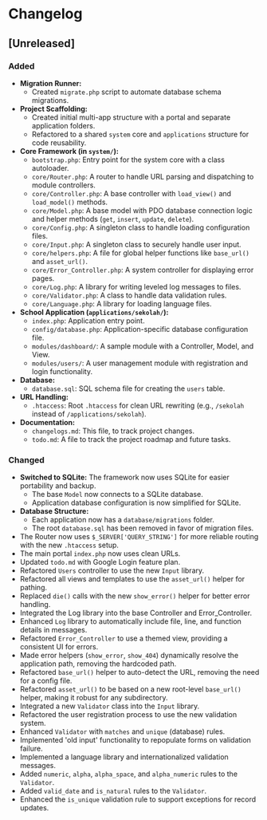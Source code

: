 # Changelog

## [Unreleased]

### Added
- **Migration Runner:**
    - Created `migrate.php` script to automate database schema migrations.
- **Project Scaffolding:**
    - Created initial multi-app structure with a portal and separate application folders.
    - Refactored to a shared `system` core and `applications` structure for code reusability.
- **Core Framework (in `system/`):**
    - `bootstrap.php`: Entry point for the system core with a class autoloader.
    - `core/Router.php`: A router to handle URL parsing and dispatching to module controllers.
    - `core/Controller.php`: A base controller with `load_view()` and `load_model()` methods.
    - `core/Model.php`: A base model with PDO database connection logic and helper methods (`get`, `insert`, `update`, `delete`).
    - `core/Config.php`: A singleton class to handle loading configuration files.
    - `core/Input.php`: A singleton class to securely handle user input.
    - `core/helpers.php`: A file for global helper functions like `base_url()` and `asset_url()`.
    - `core/Error_Controller.php`: A system controller for displaying error pages.
    - `core/Log.php`: A library for writing leveled log messages to files.
    - `core/Validator.php`: A class to handle data validation rules.
    - `core/Language.php`: A library for loading language files.
- **School Application (`applications/sekolah/`):**
    - `index.php`: Application entry point.
    - `config/database.php`: Application-specific database configuration file.
    - `modules/dashboard/`: A sample module with a Controller, Model, and View.
    - `modules/users/`: A user management module with registration and login functionality.
- **Database:**
    - `database.sql`: SQL schema file for creating the `users` table.
- **URL Handling:**
    - `.htaccess`: Root `.htaccess` for clean URL rewriting (e.g., `/sekolah` instead of `/applications/sekolah`).
- **Documentation:**
    - `changelogs.md`: This file, to track project changes.
    - `todo.md`: A file to track the project roadmap and future tasks.

### Changed
- **Switched to SQLite:** The framework now uses SQLite for easier portability and backup.
    - The base `Model` now connects to a SQLite database.
    - Application database configuration is now simplified for SQLite.
- **Database Structure:**
    - Each application now has a `database/migrations` folder.
    - The root `database.sql` has been removed in favor of migration files.
- The Router now uses `$_SERVER['QUERY_STRING']` for more reliable routing with the new `.htaccess` setup.
- The main portal `index.php` now uses clean URLs.
- Updated `todo.md` with Google Login feature plan.
- Refactored `Users` controller to use the new `Input` library.
- Refactored all views and templates to use the `asset_url()` helper for pathing.
- Replaced `die()` calls with the new `show_error()` helper for better error handling.
- Integrated the Log library into the base Controller and Error_Controller.
- Enhanced `Log` library to automatically include file, line, and function details in messages.
- Refactored `Error_Controller` to use a themed view, providing a consistent UI for errors.
- Made error helpers (`show_error`, `show_404`) dynamically resolve the application path, removing the hardcoded path.
- Refactored `base_url()` helper to auto-detect the URL, removing the need for a config file.
- Refactored `asset_url()` to be based on a new root-level `base_url()` helper, making it robust for any subdirectory.
- Integrated a new `Validator` class into the `Input` library.
- Refactored the user registration process to use the new validation system.
- Enhanced `Validator` with `matches` and `unique` (database) rules.
- Implemented 'old input' functionality to repopulate forms on validation failure.
- Implemented a language library and internationalized validation messages.
- Added `numeric`, `alpha`, `alpha_space`, and `alpha_numeric` rules to the `Validator`.
- Added `valid_date` and `is_natural` rules to the `Validator`.
- Enhanced the `is_unique` validation rule to support exceptions for record updates.
